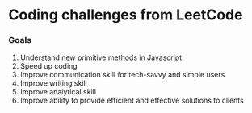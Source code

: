 # Coding challenges from LeetCode
### Goals
1. Understand new primitive methods in Javascript
2. Speed up coding
3. Improve communication skill for tech-savvy and simple users
4. Improve writing skill
5. Improve analytical skill
6. Improve ability to provide efficient and effective solutions to clients
